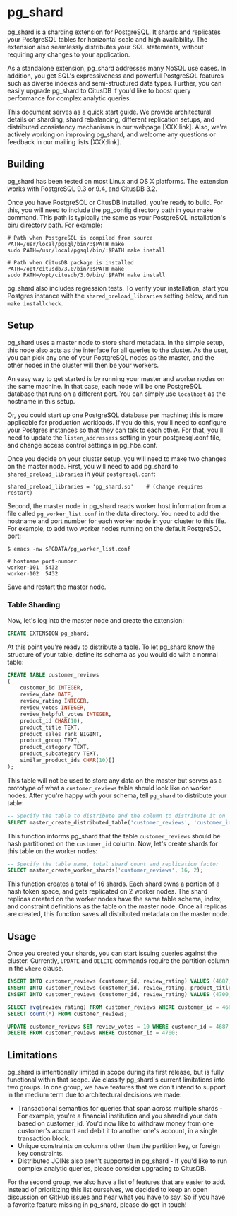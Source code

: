 # pg_shard

pg\_shard is a sharding extension for PostgreSQL. It shards and replicates your PostgreSQL tables for horizontal scale and high availability. The extension also seamlessly distributes your SQL statements, without requiring any changes to your application.

As a standalone extension, pg\_shard addresses many NoSQL use cases. In addition, you get SQL's expressiveness and powerful PostgreSQL features such as diverse indexes and semi-structured data types. Further, you can easily upgrade pg\_shard to CitusDB if you'd like to boost query performance for complex analytic queries.

This document serves as a quick start guide. We provide architectural details on sharding, shard rebalancing, different replication setups, and distributed consistency mechanisms in our webpage [XXX:link]. Also, we're actively working on improving pg\_shard, and welcome any questions or feedback in our mailing lists [XXX:link].

## Building

pg\_shard has been tested on most Linux and OS X platforms. The extension works with PostgreSQL 9.3 or 9.4, and CitusDB 3.2.

Once you have PostgreSQL or CitusDB installed, you're ready to build. For this, you will need to include the pg\_config directory path in your make command. This path is typically the same as your PostgreSQL installation's bin/ directory path. For example:

```
# Path when PostgreSQL is compiled from source
PATH=/usr/local/pgsql/bin/:$PATH make
sudo PATH=/usr/local/pgsql/bin/:$PATH make install

# Path when CitusDB package is installed
PATH=/opt/citusdb/3.0/bin/:$PATH make
sudo PATH=/opt/citusdb/3.0/bin/:$PATH make install
```

pg\_shard also includes regression tests. To verify your installation, start you Postgres instance with the `shared_preload_libraries` setting below, and run `make installcheck`.

## Setup

pg\_shard uses a master node to store shard metadata. In the simple setup, this node also acts as the interface for all queries to the cluster. As the user, you can pick any one of your PostgreSQL nodes as the master, and the other nodes in the cluster will then be your workers.

An easy way to get started is by running your master and worker nodes on the same machine. In that case, each node will be one PostgreSQL database that runs on a different port. You can simply use ```localhost``` as the hostname in this setup.

Or, you could start up one PostgreSQL database per machine; this is more applicable for production workloads. If you do this, you'll need to configure your Postgres instances so that they can talk to each other. For that, you'll need to update the ```listen_addressess``` setting in your postgresql.conf file, and change access control settings in pg_hba.conf.

Once you decide on your cluster setup, you will need to make two changes on the master node. First, you will need to add pg\_shard to `shared_preload_libraries` in your `postgresql.conf`:

    shared_preload_libraries = 'pg_shard.so'    # (change requires restart)

Second, the master node in pg\_shard reads worker host information from a file called `pg_worker_list.conf` in the data directory. You need to add the hostname and port number for each worker node in your cluster to this file. For example, to add two worker nodes running on the default PostgreSQL port:

    $ emacs -nw $PGDATA/pg_worker_list.conf

    # hostname port-number
    worker-101  5432
    worker-102  5432

Save and restart the master node.

### Table Sharding

Now, let's log into the master node and create the extension:

```sql
CREATE EXTENSION pg_shard;
```

At this point you're ready to distribute a table. To let pg\_shard know the structure of your table, define its schema as you would do with a normal table:

```sql
CREATE TABLE customer_reviews
(
    customer_id INTEGER,
    review_date DATE,
    review_rating INTEGER,
    review_votes INTEGER,
    review_helpful_votes INTEGER,
    product_id CHAR(10),
    product_title TEXT,
    product_sales_rank BIGINT,
    product_group TEXT,
    product_category TEXT,
    product_subcategory TEXT,
    similar_product_ids CHAR(10)[]
);
```

This table will not be used to store any data on the master but serves as a prototype of what a `customer_reviews` table should look like on worker nodes. After you're happy with your schema, tell `pg_shard` to distribute your table:

```sql
-- Specify the table to distribute and the column to distribute it on 
SELECT master_create_distributed_table('customer_reviews', 'customer_id');
```

This function informs pg\_shard that the table `customer_reviews` should be hash partitioned on the `customer_id` column. Now, let's create shards for this table on the worker nodes:

```sql
-- Specify the table name, total shard count and replication factor
SELECT master_create_worker_shards('customer_reviews', 16, 2);
```

This function creates a total of 16 shards. Each shard owns a portion of a hash token space, and gets replicated on 2 worker nodes. The shard replicas created on the worker nodes have the same table schema, index, and constraint definitions as the table on the master node. Once all replicas are created, this function saves all distributed metadata on the master node.

## Usage

Once you created your shards, you can start issuing queries against the cluster. Currently, `UPDATE` and
`DELETE` commands require the partition column in the `where` clause.

```sql
INSERT INTO customer_reviews (customer_id, review_rating) VALUES (4687, 5);
INSERT INTO customer_reviews (customer_id, review_rating, product_title) VALUES (4687, 5, 'Harry Potter');
INSERT INTO customer_reviews (customer_id, review_rating) VALUES (4700, 10);
```
```sql
SELECT avg(review_rating) FROM customer_reviews WHERE customer_id = 4687;
SELECT count(*) FROM customer_reviews;
```
```sql
UPDATE customer_reviews SET review_votes = 10 WHERE customer_id = 4687;
DELETE FROM customer_reviews WHERE customer_id = 4700;
```

## Limitations

pg\_shard is intentionally limited in scope during its first release, but is fully functional within that scope. We classify pg\_shard's current limitations into two groups. In one group, we have features that we don't intend to support in the medium term due to architectural decisions we made:

* Transactional semantics for queries that span across multiple shards - For example, you're a financial institution and you sharded your data based on customer\_id. You'd now like to withdraw money from one customer's account and debit it to another one's account, in a single transaction block.
* Unique constraints on columns other than the partition key, or foreign key constraints.
* Distributed JOINs also aren't supported in pg\_shard - If you'd like to run complex analytic queries, please consider upgrading to CitusDB.

For the second group, we also have a list of features that are easier to add. Instead of prioritizing this list ourselves, we decided to keep an open discussion on GitHub issues and hear what you have to say. So if you have a favorite feature missing in pg\_shard, please do get in touch!
